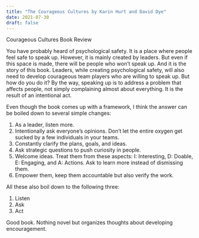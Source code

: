 ```yaml
---
title: "The Courageous Cultures by Karin Hurt and David Dye"
date: 2021-07-30
draft: false
---
```


Courageous Cultures Book Review

You have probably heard of psychological safety. It is a place where people feel safe to speak up. However, it is mainly created by leaders. But even if this space is made, there will be people who won’t speak up. And it is the story of this book. Leaders, while creating psychological safety, will also need to develop courageous team players who are willing to speak up. But how do you do it? By the way, speaking up is to address a problem that affects people, not simply complaining almost about everything. It is the result of an intentional act.

Even though the book comes up with a framework, I think the answer can be boiled down to several simple changes:

1. As a leader, listen more.
2. Intentionally ask everyone’s opinions. Don’t let the entire oxygen get sucked by a few individuals in your teams.
3. Constantly clarify the plans, goals, and ideas.
4. Ask strategic questions to push curiosity in people.
5. Welcome ideas. Treat them from these aspects: I: Interesting, D: Doable, E: Engaging, and A: Actions. Ask to learn more instead of dismissing them.
6. Empower them, keep them accountable but also verify the work.

All these also boil down to the following three:
1. Listen
2. Ask
3. Act

Good book. Nothing novel but organizes thoughts about developing encouragement.